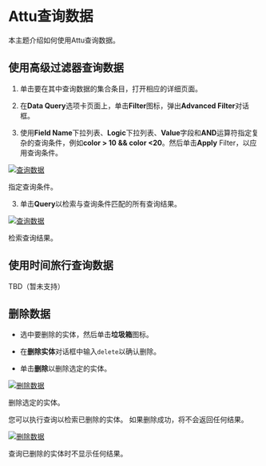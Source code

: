 Attu查询数据
===

本主题介绍如何使用Attu查询数据。

使用高级过滤器查询数据
-------------------------

1. 单击要在其中查询数据的集合条目，打开相应的详细页面。

2. 在**Data Query**选项卡页面上，单击**Filter**图标，弹出**Advanced Filter**对话框。

3. 使用**Field Name**下拉列表、**Logic**下拉列表、**Value**字段和**AND**运算符指定复杂的查询条件，例如**color > 10 && color <20**。然后单击**Apply** Filter，以应用查询条件。

[![查询数据](https://milvus.io/static/9a70e9c53df9d2c7da3cf2df74e5444f/1263b/insight_query1.png "指定查询条件。")](https://milvus.io/static/9a70e9c53df9d2c7da3cf2df74e5444f/bbbf7/insight_query1.png)

指定查询条件。

3. 单击**Query**以检索与查询条件匹配的所有查询结果。

[![查询数据](https://milvus.io/static/07a80d3decf5d9bbabf71853c7745aeb/1263b/insight_query2.png "检索查询结果。")](https://milvus.io/static/07a80d3decf5d9bbabf71853c7745aeb/bbbf7/insight_query2.png)

检索查询结果。

使用时间旅行查询数据
---------------------------

TBD（暂未支持）

删除数据
---------

- 选中要删除的实体，然后单击**垃圾箱**图标。

- 在**删除实体**对话框中输入`delete`以确认删除。

- 单击**删除**以删除选定的实体。

[![删除数据](https://milvus.io/static/20425f2e0577fd8daed336c18d017303/1263b/insight_query3.png "删除选定的实体。")](https://milvus.io/static/20425f2e0577fd8daed336c18d017303/bbbf7/insight_query3.png)

删除选定的实体。

您可以执行查询以检索已删除的实体。 如果删除成功，将不会返回任何结果。

[![删除数据](https://milvus.io/static/5d4a93d61751eace142e8c535f537481/1263b/insight_query4.png "查询已删除的实体时不显示任何结果。")](https://milvus.io/static/5d4a93d61751eace142e8c535f537481/bbbf7/insight_query4.png)

查询已删除的实体时不显示任何结果。

